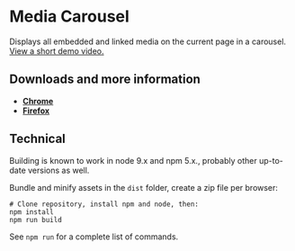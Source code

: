 # Media Carousel

Displays all embedded and linked media on the current page in a carousel. [View a short demo video.](https://streamable.com/89j2y)


## Downloads and more information

 - [**Chrome**](https://chrome.google.com/webstore/detail/media-carousel/lianhpbcenefikhbnkbdgjfghpgdfffn) 
 - [**Firefox**](https://addons.mozilla.org/addon/media-carousel/)


## Technical

Building is known to work in node 9.x and npm 5.x., probably other up-to-date versions as well.

Bundle and minify assets in the `dist` folder, create a zip file per browser:

```
# Clone repository, install npm and node, then:
npm install
npm run build
```

See `npm run` for a complete list of commands.
